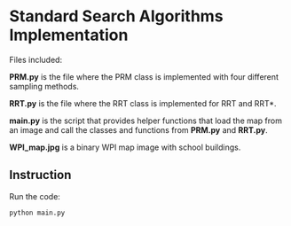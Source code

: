 # Standard Search Algorithms Implementation

Files included:

**PRM.py** is the file where the PRM class is implemented with four different sampling methods.

**RRT.py** is the file where the RRT class is implemented for RRT and RRT*.

**main.py** is the script that provides helper functions that load the map from an image and call the classes and functions from **PRM.py** and **RRT.py**.

**WPI_map.jpg** is a binary WPI map image with school buildings.

## Instruction

 Run the code:

`python main.py`




  
  

